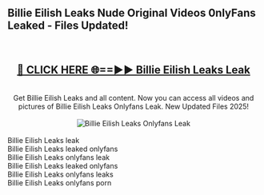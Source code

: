 <h2>Billie Eilish Leaks Nude Original Videos 0nlyFans Leaked - Files Updated! </h2>
<br>
<div align="center">
<h2><a href="https://213.232.235.80/live/video.php?q=billie-eilish-leaks" rel="nofollow">🔴 CLICK HERE 🌐==►► Billie Eilish Leaks Leak</a></h2>
<br>
Get Billie Eilish Leaks and all content. Now you can access all videos and pictures of Billie Eilish Leaks Onlyfans Leak. New Updated Files 2025!
<br>
<br>
<a href="https://213.232.235.80/live/video.php?q=billie-eilish-leaks" rel="nofollow" data-target="animated-image.originalLink"><img src="https://i.imgur.com/1EjSzPs.png" alt="Billie Eilish Leaks Onlyfans Leak" style="max-width: 100%; display: inline-block;" data-target="animated-image.originalImage"></a>
</div>
<br>
Billie Eilish Leaks leak<br>
Billie Eilish Leaks leaked onlyfans<br>
Billie Eilish Leaks onlyfans leak<br>
Billie Eilish Leaks leaked onlyfans<br>
Billie Eilish Leaks onlyfans leaks<br>
Billie Eilish Leaks onlyfans porn
